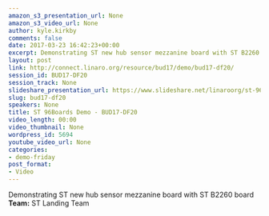 ```yaml
---
amazon_s3_presentation_url: None
amazon_s3_video_url: None
author: kyle.kirkby
comments: false
date: 2017-03-23 16:42:23+00:00
excerpt: Demonstrating ST new hub sensor mezzanine board with ST B2260 board
layout: post
link: http://connect.linaro.org/resource/bud17/demo/bud17-df20/
session_id: BUD17-DF20
session_track: None
slideshare_presentation_url: https://www.slideshare.net/linaroorg/st-96boards-demo
slug: bud17-df20
speakers: None
title: ST 96Boards Demo - BUD17-DF20
video_length: 00:00
video_thumbnail: None
wordpress_id: 5694
youtube_video_url: None
categories:
- demo-friday
post_format:
- Video
---
```


Demonstrating ST new hub sensor mezzanine board with ST B2260 board
**Team:** ST Landing Team
